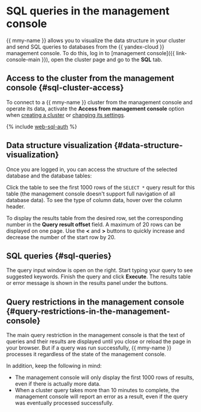 # SQL queries in the management console

{{ mmy-name }} allows you to visualize the data structure in your cluster and send SQL queries to databases from the {{ yandex-cloud }} management console. To do this, log in to [management console]({{ link-console-main }}), open the cluster page and go to the **SQL** tab.

## Access to the cluster from the management console {#sql-cluster-access}

To connect to a {{ mmy-name }} cluster from the management console and operate its data, activate the **Access from management console** option when [creating a cluster](cluster-create.md) or [changing its settings](update.md#change-additional-settings).

{% include [web-sql-auth](../../_includes/mdb/web-sql-auth.md) %}

## Data structure visualization {#data-structure-visualization}

Once you are logged in, you can access the structure of the selected database and the database tables:

Click the table to see the first 1000 rows of the `SELECT *` query result for this table (the management console doesn't support full navigation of all database data). To see the type of column data, hover over the column header.

To display the results table from the desired row, set the corresponding number in the **Query result offset** field. A maximum of 20 rows can be displayed on one page. Use the **<** and **>** buttons to quickly increase and decrease the number of the start row by 20.

## SQL queries {#sql-queries}

The query input window is open on the right. Start typing your query to see suggested keywords. Finish the query and click **Execute**. The results table or error message is shown in the results panel under the buttons.

## Query restrictions in the management console {#query-restrictions-in-the-management-console}

The main query restriction in the management console is that the text of queries and their results are displayed until you close or reload the page in your browser. But if a query was run successfully, {{ mmy-name }} processes it regardless of the state of the management console.

In addition, keep the following in mind:

* The management console will only display the first 1000 rows of results, even if there is actually more data.
* When a cluster query takes more than 10 minutes to complete, the management console will report an error as a result, even if the query was eventually processed successfully.